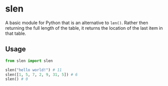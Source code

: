 # slen
A basic module for Python that is an alternative to ``len()``. Rather then returning the full length of the table, 
it returns the location of the last item in that table.

## Usage
```py
from slen import slen

slen("hello world!") # 11
slen([1, 5, 7, 2, 9, 31, 5]) # 6
slen() # 0
```